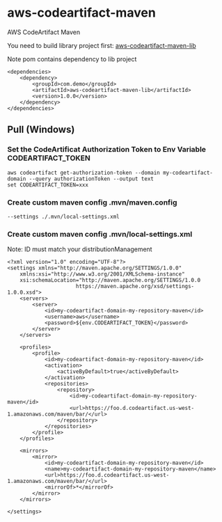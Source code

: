 # aws-codeartifact-maven
AWS CodeArtifact Maven

You need to build library project first:
[aws-codeartifact-maven-lib](https://github.com/christoferson/aws-codeartifact-maven-lib)

Note pom contains dependency to lib project

```
<dependencies>
	<dependency>
		<groupId>com.demo</groupId>
		<artifactId>aws-codeartifact-maven-lib</artifactId>
		<version>1.0.0</version>
	</dependency>
</dependencies>
```



## Pull (Windows)

### Set the CodeArtificat Authorization Token to Env Variable CODEARTIFACT_TOKEN

```
aws codeartifact get-authorization-token --domain my-codeartifact-domain --query authorizationToken --output text
set CODEARTIFACT_TOKEN=xxx
```

### Create custom maven config .mvn/maven.config

```
--settings ./.mvn/local-settings.xml
```

### Create custom maven config .mvn/local-settings.xml

Note: ID must match your distributionManagement

```(xml)
<?xml version="1.0" encoding="UTF-8"?>
<settings xmlns="http://maven.apache.org/SETTINGS/1.0.0"
	xmlns:xsi="http://www.w3.org/2001/XMLSchema-instance"
	xsi:schemaLocation="http://maven.apache.org/SETTINGS/1.0.0
                      https://maven.apache.org/xsd/settings-1.0.0.xsd">
	<servers>
		<server>
			<id>my-codeartifact-domain-my-repository-maven</id>
			<username>aws</username>
			<password>${env.CODEARTIFACT_TOKEN}</password>
		</server>
	</servers>

	<profiles>
		<profile>
			<id>my-codeartifact-domain-my-repository-maven</id>
			<activation>
				<activeByDefault>true</activeByDefault>
			</activation>
			<repositories>
				<repository>
					<id>my-codeartifact-domain-my-repository-maven</id>
					<url>https://foo.d.codeartifact.us-west-1.amazonaws.com/maven/bar/</url>
				</repository>
			</repositories>
		</profile>
	</profiles>

	<mirrors>
		<mirror>
			<id>my-codeartifact-domain-my-repository-maven</id>
			<name>my-codeartifact-domain-my-repository-maven</name>
			<url>https://foo.d.codeartifact.us-west-1.amazonaws.com/maven/bar/</url>
			<mirrorOf>*</mirrorOf>
		</mirror>
	</mirrors>

</settings>

```